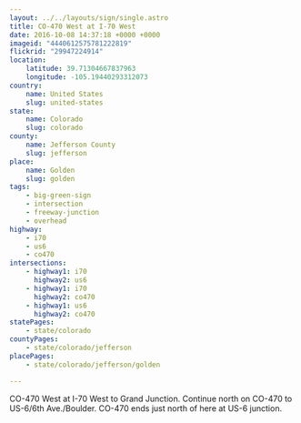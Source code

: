 ```yaml
---
layout: ../../layouts/sign/single.astro
title: CO-470 West at I-70 West
date: 2016-10-08 14:37:18 +0000 +0000
imageid: "4440612575781222819"
flickrid: "29947224914"
location:
    latitude: 39.71304667837963
    longitude: -105.19440293312073
country:
    name: United States
    slug: united-states
state:
    name: Colorado
    slug: colorado
county:
    name: Jefferson County
    slug: jefferson
place:
    name: Golden
    slug: golden
tags:
    - big-green-sign
    - intersection
    - freeway-junction
    - overhead
highway:
    - i70
    - us6
    - co470
intersections:
    - highway1: i70
      highway2: us6
    - highway1: i70
      highway2: co470
    - highway1: us6
      highway2: co470
statePages:
    - state/colorado
countyPages:
    - state/colorado/jefferson
placePages:
    - state/colorado/jefferson/golden

---
```

CO-470 West at I-70 West to Grand Junction.  Continue north on CO-470 to US-6/6th Ave./Boulder.  CO-470 ends just north of here at US-6 junction.